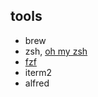 ## tools
* brew
* zsh, [oh my zsh](https://github.com/robbyrussell/oh-my-zsh)
* [fzf](https://github.com/junegunn/fzf)
* iterm2
* alfred
